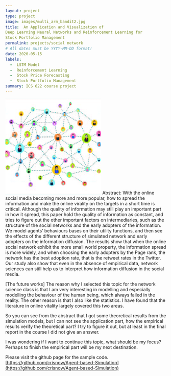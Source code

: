 ```yaml
---
layout: project
type: project
image: images/multi_arm_bandit2.jpg
title:  An Application and Visualization of
Deep Learning Neural Networks and Reinforcement Learning for
Stock Portfolio Management
permalink: projects/social network
# All dates must be YYYY-MM-DD format!
date: 2020-05-15
labels:
  -  LSTM Model
  -  Reinforcement Learning
  -  Stock Price Forecasting
  -  Stock Portfolio Management
summary: ICS 622 course project
---
```


<img class="ui medium right floated rounded image" src="../images/social_network.jpg">
Abstract:
With the online social media becoming more and more popular, how to spread the information and make the online virality on the targets in a short time is critical. Although the quality of information may still play an important part in how it spread, this paper hold the quality of information as constant, and tries to figure out the other important factors on intermediaries, such as the structure of the social networks and the early adopters of the information. We model agents’ behaviours bases on their utility functions, and then see the effects of the different structure of simulated network and early adopters on the information diffusion. The results show that when the online social network exhibit the more small world property, the information spread is more widely, and when choosing the early adopters by the Page rank, the network has the best adoption rate, that is the retweet rates in the Twitter. Our study also show that even in the absence of empirical data, network sciences can still help us to interpret how information diffusion in the social media.

[The future works]
The reason why I selected this topic for the network science class is that I am very interesting in modelling and especially modelling the behaviour of the human being, which always failed in the reality. The other reason is that I also like the statistics. I have found that the literature in online vitality largely covered this two areas.

So you can see from the abstract that I got some theoretical results from the simulation models, but I can not see the application part, how the empirical results verify the theoretical part? I try to figure it out, but at least in the final report in the course I did not give an answer.

I was wondering if I want to continue this topic, what should be my focus?Perhaps to finish the empirical part will be my next destination.


Please visit the github page for the sample code. 
[https://github.com/crisnow/Agent-based-Simulation](https://github.com/crisnow/Agent-based-Simulation)
